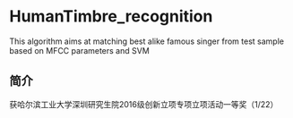 # HumanTimbre_recognition
This algorithm aims at matching best alike famous singer from test sample based on MFCC parameters and SVM

## 简介
获哈尔滨工业大学深圳研究生院2016级创新立项专项立项活动一等奖（1/22）

